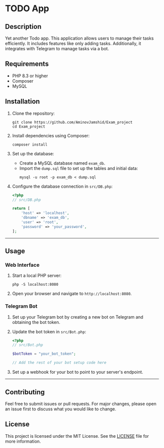 # TODO App

## Description
Yet another Todo app. This application allows users to manage their tasks efficiently. It includes features like only adding tasks. Additionally, it integrates with Telegram to manage tasks via a bot.

## Requirements
- PHP 8.3 or higher
- Composer
- MySQL

## Installation

1. Clone the repository:
    ```shell
    git clone https://github.com/AminovJamshid/Exam_project
    cd Exam_project
    ```

2. Install dependencies using Composer:
    ```shell
    composer install
    ```

3. Set up the database:
    - Create a MySQL database named `exam_db`.
    - Import the `dump.sql` file to set up the tables and initial data:
        ```shell
        mysql -u root -p exam_db < dump.sql
        ```

4. Configure the database connection in `src/DB.php`:
    ```php
    <?php
    // src/DB.php

    return [
        'host' => 'localhost',
        'dbname' => 'exam_db',
        'user' => 'root',
        'password' => 'your_password',
    ];
    ```
___

## Usage

### Web Interface
1. Start a local PHP server:
    ```shell
    php -S localhost:8080
    ```

2. Open your browser and navigate to `http://localhost:8080`.

### Telegram Bot
1. Set up your Telegram bot by creating a new bot on Telegram and obtaining the bot token.

2. Update the bot token in `src/Bot.php`:
    ```php
    <?php
    // src/Bot.php

    $botToken = "your_bot_token";

    // Add the rest of your bot setup code here
    ```

3. Set up a webhook for your bot to point to your server's endpoint.

___

## Contributing
Feel free to submit issues or pull requests. For major changes, please open an issue first to discuss what you would like to change.

## License
This project is licensed under the MIT License. See the [LICENSE](LICENSE) file for more information.
